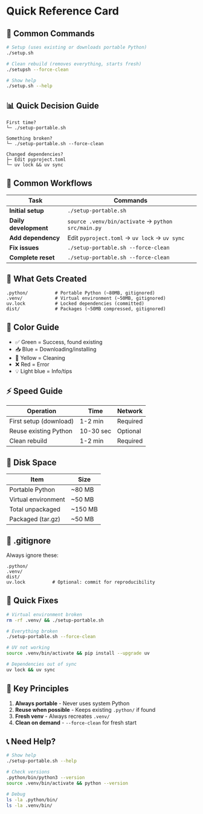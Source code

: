# Quick Reference Card

## 🚀 Common Commands

```bash
# Setup (uses existing or downloads portable Python)
./setup.sh

# Clean rebuild (removes everything, starts fresh)
./setupsh --force-clean

# Show help
./setup.sh --help
```

## 📊 Quick Decision Guide

```
First time?
└─ ./setup-portable.sh

Something broken?
└─ ./setup-portable.sh --force-clean

Changed dependencies?
├─ Edit pyproject.toml
└─ uv lock && uv sync
```

## 🎯 Common Workflows

| Task | Commands |
|------|----------|
| **Initial setup** | `./setup-portable.sh` |
| **Daily development** | `source .venv/bin/activate` → `python src/main.py` |
| **Add dependency** | Edit `pyproject.toml` → `uv lock` → `uv sync` |
| **Fix issues** | `./setup-portable.sh --force-clean` |
| **Complete reset** | `./setup-portable.sh --force-clean` |

## 📁 What Gets Created

```
.python/          # Portable Python (~80MB, gitignored)
.venv/            # Virtual environment (~50MB, gitignored)
uv.lock           # Locked dependencies (committed)
dist/             # Packages (~50MB compressed, gitignored)
```

## 🎨 Color Guide

- ✅ Green = Success, found existing
- 📥 Blue = Downloading/installing
- 🧹 Yellow = Cleaning
- ❌ Red = Error
- 💡 Light blue = Info/tips

## ⚡ Speed Guide

| Operation | Time | Network |
|-----------|------|---------|
| First setup (download) | 1-2 min | Required |
| Reuse existing Python | 10-30 sec | Optional |
| Clean rebuild | 1-2 min | Required |

## 💾 Disk Space

| Item | Size |
|------|------|
| Portable Python | ~80 MB |
| Virtual environment | ~50 MB |
| Total unpackaged | ~150 MB |
| Packaged (tar.gz) | ~50 MB |

## 🚫 .gitignore

Always ignore these:
```gitignore
.python/
.venv/
dist/
uv.lock          # Optional: commit for reproducibility
```

## 🔧 Quick Fixes

```bash
# Virtual environment broken
rm -rf .venv/ && ./setup-portable.sh

# Everything broken
./setup-portable.sh --force-clean

# UV not working
source .venv/bin/activate && pip install --upgrade uv

# Dependencies out of sync
uv lock && uv sync
```

## 🎯 Key Principles

1. **Always portable** - Never uses system Python
2. **Reuse when possible** - Keeps existing `.python/` if found
3. **Fresh venv** - Always recreates `.venv/`
4. **Clean on demand** - `--force-clean` for fresh start

## 📞 Need Help?

```bash
# Show help
./setup-portable.sh --help

# Check versions
.python/bin/python3 --version
source .venv/bin/activate && python --version

# Debug
ls -la .python/bin/
ls -la .venv/bin/
```
